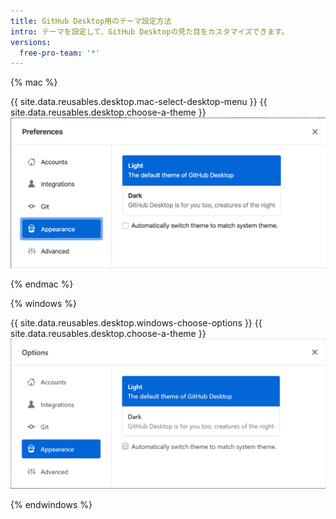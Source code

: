 ```yaml
---
title: GitHub Desktop用のテーマ設定方法
intro: テーマを設定して、GitHub Desktopの見た目をカスタマイズできます。
versions:
  free-pro-team: '*'
---
```


{% mac %}

{{ site.data.reusables.desktop.mac-select-desktop-menu }}
{{ site.data.reusables.desktop.choose-a-theme }}
  ![Macの外観タブのテーマオプション](/assets/images/help/desktop/mac-appearance-tab-themes.png)

{% endmac %}

{% windows %}

{{ site.data.reusables.desktop.windows-choose-options }}
{{ site.data.reusables.desktop.choose-a-theme }}
  ![Windowsの外観タブのテーマオプション](/assets/images/help/desktop/windows-appearance-tab-themes.png)

{% endwindows %}
